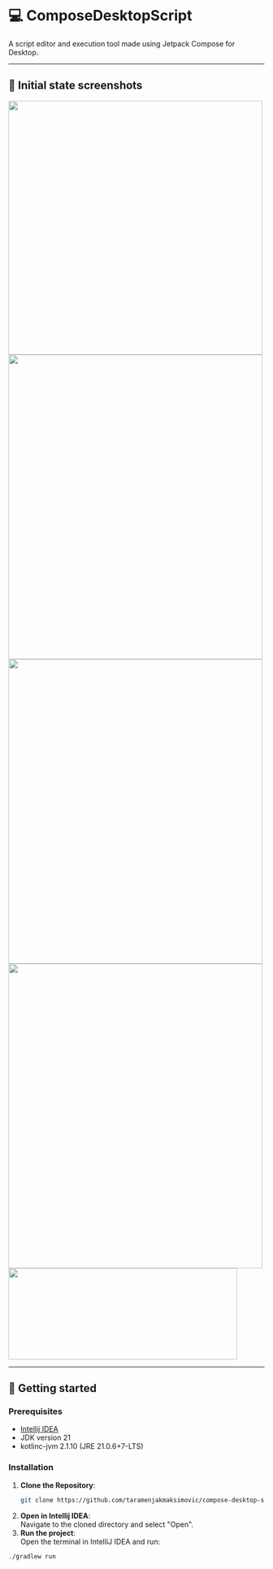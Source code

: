 # 💻 ComposeDesktopScript 
A script editor and execution tool made using Jetpack Compose for Desktop.

---

## 📸 Initial state screenshots
<img src="https://github.com/user-attachments/assets/9b9b9a87-743f-4430-a075-472bed6332d2" width="500" height="500">
<br>
<img src="https://github.com/user-attachments/assets/3d7ff2aa-696c-4f3d-95e8-7aca758e4509" width="500" height="600">
<br>
<img src="https://github.com/user-attachments/assets/4d35ce4c-0b0e-4a02-8003-82d31c78f5fb" width="500" height="600">
<br>
<img src="https://github.com/user-attachments/assets/a69895f5-3a21-4645-b861-7dcc4fda50b1" width="500" height="600">
<br>
<img src="https://github.com/user-attachments/assets/36149732-db50-4dd1-b20b-612e30a1a6c5" width="450" height="180">

---

## 🚀 Getting started  

### Prerequisites  
- [Intellij IDEA](https://www.jetbrains.com/idea/)
- JDK version 21
- kotlinc-jvm 2.1.10 (JRE 21.0.6+7-LTS)

### Installation  

1. **Clone the Repository**:
   ```bash  
   git clone https://github.com/taramenjakmaksimovic/compose-desktop-script.git
2. **Open in Intellij IDEA**: <br>
 Navigate to the cloned directory and select "Open".
3. **Run the project**: <br>
Open the terminal in IntelliJ IDEA and run:
 ```bash 
 ./gradlew run






